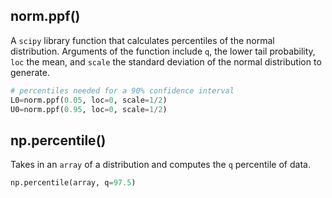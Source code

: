 ## norm.ppf()
A `scipy` library function that calculates percentiles of the normal distribution. Arguments of the function include `q`, the lower tail probability, `loc` the mean, and `scale` the standard deviation of the normal distribution to generate.

```python
# percentiles needed for a 90% confidence interval
L0=norm.ppf(0.05, loc=0, scale=1/2)
U0=norm.ppf(0.95, loc=0, scale=1/2)
```

## np.percentile()
Takes in an `array` of a distribution and computes the `q` percentile of data. 

```python
np.percentile(array, q=97.5)
```